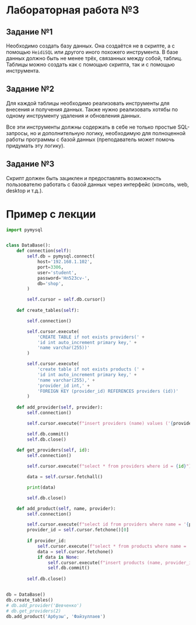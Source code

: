 # Лабораторная работа №3

## Задание №1

Необходимо создать базу данных. Она создаётся не в скрипте, а с помощью `HeidiSQL` или другого иного похожего инструмента. В базе данных должно быть не менее трёх, связанных между собой, таблиц. Таблицы можно создать как с помощью скрипта, так и с помощью инструмента.

## Задание №2

Для каждой таблицы необходимо реализовать инструменты для внесения и получения данных. Также нужно реализовать хотябы по одному инструменту удаления и обновления данных.

Все эти инструменты должны содержать в себе не только простые SQL-запросы, но и дополнительную логику, необходимую для полноценной работы программы с базой данных (преподаватель может помочь придумать эту логику).

## Задание №3

Скрипт должен быть зациклен и предоставлять возможность пользователю работать с базой данных через интерфейс (консоль, web, desktop и т.д.).

# Пример с лекции

```python
import pymysql


class DataBase():
    def connection(self):
        self.db = pymysql.connect(
            host='192.168.1.102',
            port=3306,
            user='student',
            password='Hn523cv-',
            db='shop',
        )

        self.cursor = self.db.cursor()
    
    def create_tables(self):

        self.connection()

        self.cursor.execute(
            'CREATE TABLE if not exists providers(' +
            'id int auto_increment primary key,' +
            'name varchar(255))'
        )

        self.cursor.execute(
            'create table if not exists products (' +
            'id int auto_increment primary key,' +
            'name varchar(255),' +
            'provider_id int,' +
            'FOREIGN KEY (provider_id) REFERENCES providers (id))'
        )
    
    def add_provider(self, provider):
        self.connection()

        self.cursor.execute(f"insert providers (name) values ('{provider}')")

        self.db.commit()
        self.db.close()
    
    def get_providers(self, id):
        self.connection()

        self.cursor.execute(f"select * from providers where id = {id}")

        data = self.cursor.fetchall()

        print(data)

        self.db.close()

    def add_product(self, name, provider):
        self.connection()

        self.cursor.execute(f"select id from providers where name = '{provider}'")
        provider_id = self.cursor.fetchone()[0]
        
        if provider_id:
            self.cursor.execute(f"select * from products where name = '{name}' and provider_id = {provider_id}")
            data = self.cursor.fetchone()
            if data is None:
                self.cursor.execute(f"insert products (name, provider_id) values ('{name}', {provider_id})")
                self.db.commit()
        
        self.db.close()


db = DataBase()
db.create_tables()
# db.add_provider('Шевченко')
# db.get_providers(2) 
db.add_product('Арбузы', 'Файзуллаев')
```